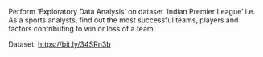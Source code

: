  Perform ‘Exploratory Data Analysis’ on dataset ‘Indian Premier League’
i.e. As a sports analysts, find out the most successful teams, players and factors contributing to win or loss of a team.

Dataset: https://bit.ly/34SRn3b
